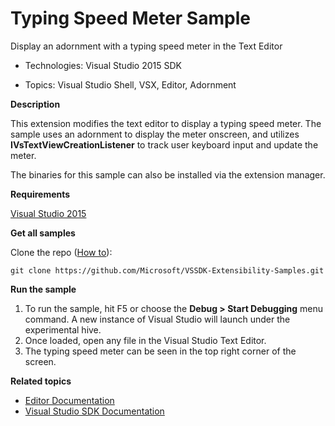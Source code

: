 ﻿

# Typing Speed Meter Sample

Display an adornment with a typing speed meter in the Text
Editor
 


* Technologies: Visual Studio 2015 SDK

* Topics: Visual Studio Shell, VSX, Editor, Adornment



**Description**

This extension modifies the text editor to display a typing speed meter. The
sample uses an adornment to display the meter onscreen, and utilizes 
**IVsTextViewCreationListener** to track user keyboard input and update the
meter.

The binaries for this sample can also be installed via the extension manager.


**Requirements**

[ Visual Studio 2015 ](https://www.visualstudio.com/products/visual-studio-community-vs?wt.mc_id=o~display~github~vssdk)



**Get all samples**

Clone the repo ([How to](https://git-scm.com/book/en/v2/Git-Basics-Getting-a-Git-Repository#Cloning-an-Existing-Repository)):

`git clone https://github.com/Microsoft/VSSDK-Extensibility-Samples.git`

**Run the sample**

  1. To run the sample, hit F5 or choose the **Debug &gt; Start Debugging** menu command. A new instance of Visual Studio will launch under the experimental hive. 
  2. Once loaded, open any file in the Visual Studio Text Editor. 
  3. The typing speed meter can be seen in the top right corner of the screen. 


**Related topics**

 *  [ Editor Documentation ](https://msdn.microsoft.com/en-us/library/dd885118(v=vs.140).aspx)
 *  [ Visual Studio SDK Documentation ](https://msdn.microsoft.com/en-us/library/bb166441(v=vs.140).aspx)


